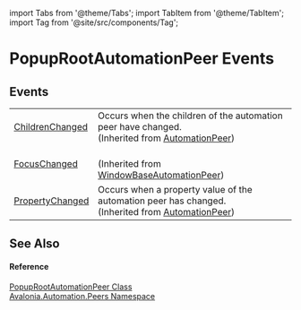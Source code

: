 import Tabs from '@theme/Tabs'; 
import TabItem from '@theme/TabItem'; 
import Tag from '@site/src/components/Tag'; 

# PopupRootAutomationPeer Events




## Events
<table>
<tr>
<td><a href="E_Avalonia_Automation_Peers_AutomationPeer_ChildrenChanged">ChildrenChanged</a></td>
<td>Occurs when the children of the automation peer have changed.<br />(Inherited from <a href="T_Avalonia_Automation_Peers_AutomationPeer">AutomationPeer</a>)</td>
</tr>
<tr>
<td><a href="E_Avalonia_Automation_Peers_WindowBaseAutomationPeer_FocusChanged">FocusChanged</a></td>
<td><br />(Inherited from <a href="T_Avalonia_Automation_Peers_WindowBaseAutomationPeer">WindowBaseAutomationPeer</a>)</td>
</tr>
<tr>
<td><a href="E_Avalonia_Automation_Peers_AutomationPeer_PropertyChanged">PropertyChanged</a></td>
<td>Occurs when a property value of the automation peer has changed.<br />(Inherited from <a href="T_Avalonia_Automation_Peers_AutomationPeer">AutomationPeer</a>)</td>
</tr>
</table>

## See Also


#### Reference
<a href="T_Avalonia_Automation_Peers_PopupRootAutomationPeer">PopupRootAutomationPeer Class</a>  
<a href="N_Avalonia_Automation_Peers">Avalonia.Automation.Peers Namespace</a>  
